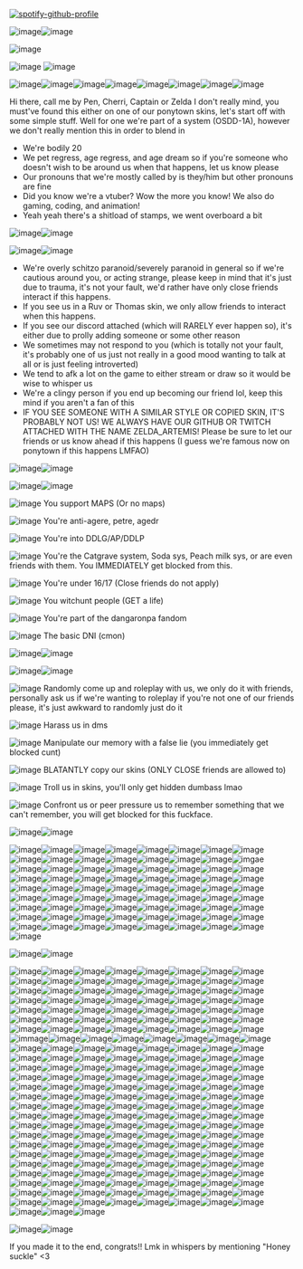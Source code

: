 [![spotify-github-profile](https://spotify-github-profile.kittinanx.com/api/view?uid=22fi2ddkxx4ksq54pirlce6pi&cover_image=true&theme=novatorem&show_offline=false&background_color=ff1259&interchange=true&bar_color_cover=true&bar_color=ff0059)](https://github.com/kittinan/spotify-github-profile)

![image](https://i.imgur.com/Ap5lN47.gif)![image](https://i.imgur.com/Ap5lN47.gif)

![image](https://i.ibb.co/By3d1Nc/ezgif-4-2a25dd9688.gif)

![image](https://i.ibb.co/FnCj2sh/68747470733a2f2f63646e2e646973636f72646170702e636f6d2f6174746163686d656e74732f3833303531333233363431.gif) ![image](https://i.ibb.co/jf89TxG/68747470733a2f2f63646e2e646973636f72646170702e636f6d2f6174746163686d656e74732f3833303531333233363431.gif)

![image](https://i.ibb.co/QNcwNfW/deku-kinnie.png)![image](https://i.ibb.co/PCWGf2P/uzi-kinnie.png)![image](https://i.ibb.co/P6GGXWD/rsz-65eaac2e58f60.png)![image](https://i.ibb.co/sHZHXRx/goofy-sweetheart.png)![image](https://i.ibb.co/0hNMvf0/sick-blinky.png)![image](https://i.ibb.co/yk2C1d0/BATSHIT-unhinged.png)![image](https://i.ibb.co/tMChMdn/mistakes.png)![image](https://i.ibb.co/b6DgnMf/change.png)

Hi there, call me by Pen, Cherri, Captain or Zelda I don't really mind, you must've found this either on one of our ponytown skins, let's start off with some simple stuff. Well for one we're part of a system (OSDD-1A), however we don't really mention this in order to blend in

- We're bodily 20
- We pet regress, age regress, and age dream so if you're someone who doesn't wish to be around us when that happens, let us know please
- Our pronouns that we're mostly called by is they/him but other pronouns are fine
- Did you know we're a vtuber? Wow the more you know! We also do gaming, coding, and animation!
- Yeah yeah there's a shitload of stamps, we went overboard a bit


![image](https://i.imgur.com/Ap5lN47.gif)![image](https://i.imgur.com/Ap5lN47.gif)

![image](https://i.ibb.co/QkVDsbF/ezgif-3-62fc57b87a.gif)![image](https://i.ibb.co/ZK2kG7M/68747470733a2f2f63646e2e646973636f72646170702e636f6d2f6174746163686d656e74732f3833303531333233363431.gif)

- We're overly schitzo paranoid/severely paranoid in general so if we're cautious around you, or acting strange, please keep in mind that it's just due to trauma, it's not your fault, we'd rather have only close friends interact if this happens.
- If you see us in a Ruv or Thomas skin, we only allow friends to interact when this happens.
- If you see our discord attached (which will RARELY ever happen so), it's either due to prolly adding someone or some other reason
- We sometimes may not respond to you (which is totally not your fault, it's probably one of us just not really in a good mood wanting to talk at all or is just feeling introverted)
- We tend to afk a lot on the game to either stream or draw so it would be wise to whisper us
- We're a clingy person if you end up becoming our friend lol, keep this mind if you aren't a fan of this
- IF YOU SEE SOMEONE WITH A SIMILAR STYLE OR COPIED SKIN, IT'S PROBABLY NOT US! WE ALWAYS HAVE OUR GITHUB OR TWITCH ATTACHED WITH THE NAME ZELDA_ARTEMIS! Please be sure to let our friends or us know ahead if this happens (I guess we're famous now on ponytown if this happens LMFAO)

![image](https://i.imgur.com/Ap5lN47.gif)![image](https://i.imgur.com/Ap5lN47.gif)

![image](https://i.ibb.co/FqLNkTP/ezgif-4-dc22d175d5.gif)![image](https://i.ibb.co/QC6Xxy3/blinkies-Cafe-v-X.gif)

![image](https://images-wixmp-ed30a86b8c4ca887773594c2.wixmp.com/f/5552cb82-6fb8-4c7f-9d29-a10b2e5daf6c/datavue-400e6aa7-3ed5-4ad5-a02d-33b4351dccf3.gif?token=eyJ0eXAiOiJKV1QiLCJhbGciOiJIUzI1NiJ9.eyJzdWIiOiJ1cm46YXBwOjdlMGQxODg5ODIyNjQzNzNhNWYwZDQxNWVhMGQyNmUwIiwiaXNzIjoidXJuOmFwcDo3ZTBkMTg4OTgyMjY0MzczYTVmMGQ0MTVlYTBkMjZlMCIsIm9iaiI6W1t7InBhdGgiOiJcL2ZcLzU1NTJjYjgyLTZmYjgtNGM3Zi05ZDI5LWExMGIyZTVkYWY2Y1wvZGF0YXZ1ZS00MDBlNmFhNy0zZWQ1LTRhZDUtYTAyZC0zM2I0MzUxZGNjZjMuZ2lmIn1dXSwiYXVkIjpbInVybjpzZXJ2aWNlOmZpbGUuZG93bmxvYWQiXX0.Vc-c9LY8dhKBbkIj--GLf-hF5KSTGEaaMywoq9R5bvw) You support MAPS (Or no maps) 

![image](https://images-wixmp-ed30a86b8c4ca887773594c2.wixmp.com/f/5552cb82-6fb8-4c7f-9d29-a10b2e5daf6c/datavue-400e6aa7-3ed5-4ad5-a02d-33b4351dccf3.gif?token=eyJ0eXAiOiJKV1QiLCJhbGciOiJIUzI1NiJ9.eyJzdWIiOiJ1cm46YXBwOjdlMGQxODg5ODIyNjQzNzNhNWYwZDQxNWVhMGQyNmUwIiwiaXNzIjoidXJuOmFwcDo3ZTBkMTg4OTgyMjY0MzczYTVmMGQ0MTVlYTBkMjZlMCIsIm9iaiI6W1t7InBhdGgiOiJcL2ZcLzU1NTJjYjgyLTZmYjgtNGM3Zi05ZDI5LWExMGIyZTVkYWY2Y1wvZGF0YXZ1ZS00MDBlNmFhNy0zZWQ1LTRhZDUtYTAyZC0zM2I0MzUxZGNjZjMuZ2lmIn1dXSwiYXVkIjpbInVybjpzZXJ2aWNlOmZpbGUuZG93bmxvYWQiXX0.Vc-c9LY8dhKBbkIj--GLf-hF5KSTGEaaMywoq9R5bvw) You're anti-agere, petre, agedr

![image](https://images-wixmp-ed30a86b8c4ca887773594c2.wixmp.com/f/5552cb82-6fb8-4c7f-9d29-a10b2e5daf6c/datavue-400e6aa7-3ed5-4ad5-a02d-33b4351dccf3.gif?token=eyJ0eXAiOiJKV1QiLCJhbGciOiJIUzI1NiJ9.eyJzdWIiOiJ1cm46YXBwOjdlMGQxODg5ODIyNjQzNzNhNWYwZDQxNWVhMGQyNmUwIiwiaXNzIjoidXJuOmFwcDo3ZTBkMTg4OTgyMjY0MzczYTVmMGQ0MTVlYTBkMjZlMCIsIm9iaiI6W1t7InBhdGgiOiJcL2ZcLzU1NTJjYjgyLTZmYjgtNGM3Zi05ZDI5LWExMGIyZTVkYWY2Y1wvZGF0YXZ1ZS00MDBlNmFhNy0zZWQ1LTRhZDUtYTAyZC0zM2I0MzUxZGNjZjMuZ2lmIn1dXSwiYXVkIjpbInVybjpzZXJ2aWNlOmZpbGUuZG93bmxvYWQiXX0.Vc-c9LY8dhKBbkIj--GLf-hF5KSTGEaaMywoq9R5bvw) You're into DDLG/AP/DDLP

![image](https://images-wixmp-ed30a86b8c4ca887773594c2.wixmp.com/f/5552cb82-6fb8-4c7f-9d29-a10b2e5daf6c/datavue-400e6aa7-3ed5-4ad5-a02d-33b4351dccf3.gif?token=eyJ0eXAiOiJKV1QiLCJhbGciOiJIUzI1NiJ9.eyJzdWIiOiJ1cm46YXBwOjdlMGQxODg5ODIyNjQzNzNhNWYwZDQxNWVhMGQyNmUwIiwiaXNzIjoidXJuOmFwcDo3ZTBkMTg4OTgyMjY0MzczYTVmMGQ0MTVlYTBkMjZlMCIsIm9iaiI6W1t7InBhdGgiOiJcL2ZcLzU1NTJjYjgyLTZmYjgtNGM3Zi05ZDI5LWExMGIyZTVkYWY2Y1wvZGF0YXZ1ZS00MDBlNmFhNy0zZWQ1LTRhZDUtYTAyZC0zM2I0MzUxZGNjZjMuZ2lmIn1dXSwiYXVkIjpbInVybjpzZXJ2aWNlOmZpbGUuZG93bmxvYWQiXX0.Vc-c9LY8dhKBbkIj--GLf-hF5KSTGEaaMywoq9R5bvw) You're the Catgrave system, Soda sys, Peach milk sys, or are even friends with them. You IMMEDIATELY get blocked from this.

![image](https://images-wixmp-ed30a86b8c4ca887773594c2.wixmp.com/f/5552cb82-6fb8-4c7f-9d29-a10b2e5daf6c/datavue-400e6aa7-3ed5-4ad5-a02d-33b4351dccf3.gif?token=eyJ0eXAiOiJKV1QiLCJhbGciOiJIUzI1NiJ9.eyJzdWIiOiJ1cm46YXBwOjdlMGQxODg5ODIyNjQzNzNhNWYwZDQxNWVhMGQyNmUwIiwiaXNzIjoidXJuOmFwcDo3ZTBkMTg4OTgyMjY0MzczYTVmMGQ0MTVlYTBkMjZlMCIsIm9iaiI6W1t7InBhdGgiOiJcL2ZcLzU1NTJjYjgyLTZmYjgtNGM3Zi05ZDI5LWExMGIyZTVkYWY2Y1wvZGF0YXZ1ZS00MDBlNmFhNy0zZWQ1LTRhZDUtYTAyZC0zM2I0MzUxZGNjZjMuZ2lmIn1dXSwiYXVkIjpbInVybjpzZXJ2aWNlOmZpbGUuZG93bmxvYWQiXX0.Vc-c9LY8dhKBbkIj--GLf-hF5KSTGEaaMywoq9R5bvw) You're under 16/17 (Close friends do not apply)

![image](https://images-wixmp-ed30a86b8c4ca887773594c2.wixmp.com/f/5552cb82-6fb8-4c7f-9d29-a10b2e5daf6c/datavue-400e6aa7-3ed5-4ad5-a02d-33b4351dccf3.gif?token=eyJ0eXAiOiJKV1QiLCJhbGciOiJIUzI1NiJ9.eyJzdWIiOiJ1cm46YXBwOjdlMGQxODg5ODIyNjQzNzNhNWYwZDQxNWVhMGQyNmUwIiwiaXNzIjoidXJuOmFwcDo3ZTBkMTg4OTgyMjY0MzczYTVmMGQ0MTVlYTBkMjZlMCIsIm9iaiI6W1t7InBhdGgiOiJcL2ZcLzU1NTJjYjgyLTZmYjgtNGM3Zi05ZDI5LWExMGIyZTVkYWY2Y1wvZGF0YXZ1ZS00MDBlNmFhNy0zZWQ1LTRhZDUtYTAyZC0zM2I0MzUxZGNjZjMuZ2lmIn1dXSwiYXVkIjpbInVybjpzZXJ2aWNlOmZpbGUuZG93bmxvYWQiXX0.Vc-c9LY8dhKBbkIj--GLf-hF5KSTGEaaMywoq9R5bvw) You witchunt people (GET a life)

![image](https://images-wixmp-ed30a86b8c4ca887773594c2.wixmp.com/f/5552cb82-6fb8-4c7f-9d29-a10b2e5daf6c/datavue-400e6aa7-3ed5-4ad5-a02d-33b4351dccf3.gif?token=eyJ0eXAiOiJKV1QiLCJhbGciOiJIUzI1NiJ9.eyJzdWIiOiJ1cm46YXBwOjdlMGQxODg5ODIyNjQzNzNhNWYwZDQxNWVhMGQyNmUwIiwiaXNzIjoidXJuOmFwcDo3ZTBkMTg4OTgyMjY0MzczYTVmMGQ0MTVlYTBkMjZlMCIsIm9iaiI6W1t7InBhdGgiOiJcL2ZcLzU1NTJjYjgyLTZmYjgtNGM3Zi05ZDI5LWExMGIyZTVkYWY2Y1wvZGF0YXZ1ZS00MDBlNmFhNy0zZWQ1LTRhZDUtYTAyZC0zM2I0MzUxZGNjZjMuZ2lmIn1dXSwiYXVkIjpbInVybjpzZXJ2aWNlOmZpbGUuZG93bmxvYWQiXX0.Vc-c9LY8dhKBbkIj--GLf-hF5KSTGEaaMywoq9R5bvw) You're part of the dangaronpa fandom

![image](https://images-wixmp-ed30a86b8c4ca887773594c2.wixmp.com/f/5552cb82-6fb8-4c7f-9d29-a10b2e5daf6c/datavue-400e6aa7-3ed5-4ad5-a02d-33b4351dccf3.gif?token=eyJ0eXAiOiJKV1QiLCJhbGciOiJIUzI1NiJ9.eyJzdWIiOiJ1cm46YXBwOjdlMGQxODg5ODIyNjQzNzNhNWYwZDQxNWVhMGQyNmUwIiwiaXNzIjoidXJuOmFwcDo3ZTBkMTg4OTgyMjY0MzczYTVmMGQ0MTVlYTBkMjZlMCIsIm9iaiI6W1t7InBhdGgiOiJcL2ZcLzU1NTJjYjgyLTZmYjgtNGM3Zi05ZDI5LWExMGIyZTVkYWY2Y1wvZGF0YXZ1ZS00MDBlNmFhNy0zZWQ1LTRhZDUtYTAyZC0zM2I0MzUxZGNjZjMuZ2lmIn1dXSwiYXVkIjpbInVybjpzZXJ2aWNlOmZpbGUuZG93bmxvYWQiXX0.Vc-c9LY8dhKBbkIj--GLf-hF5KSTGEaaMywoq9R5bvw) The basic DNI (cmon)

![image](https://64.media.tumblr.com/9a1c43e09c42561dabd364864940d62d/43f907734bad1397-73/s500x750/26c464fc6c5bf32b672738251993555978159a1b.gifv)![image](https://64.media.tumblr.com/9a1c43e09c42561dabd364864940d62d/43f907734bad1397-73/s500x750/26c464fc6c5bf32b672738251993555978159a1b.gifv)

![image](https://i.ibb.co/dkdRc9G/ezgif-5-0dfa532cc7.gif)![image](https://i.ibb.co/nsx7NPP/blinkies-Cafe-KI.gif)

![image](https://images-wixmp-ed30a86b8c4ca887773594c2.wixmp.com/f/5552cb82-6fb8-4c7f-9d29-a10b2e5daf6c/datavue-400e6aa7-3ed5-4ad5-a02d-33b4351dccf3.gif?token=eyJ0eXAiOiJKV1QiLCJhbGciOiJIUzI1NiJ9.eyJzdWIiOiJ1cm46YXBwOjdlMGQxODg5ODIyNjQzNzNhNWYwZDQxNWVhMGQyNmUwIiwiaXNzIjoidXJuOmFwcDo3ZTBkMTg4OTgyMjY0MzczYTVmMGQ0MTVlYTBkMjZlMCIsIm9iaiI6W1t7InBhdGgiOiJcL2ZcLzU1NTJjYjgyLTZmYjgtNGM3Zi05ZDI5LWExMGIyZTVkYWY2Y1wvZGF0YXZ1ZS00MDBlNmFhNy0zZWQ1LTRhZDUtYTAyZC0zM2I0MzUxZGNjZjMuZ2lmIn1dXSwiYXVkIjpbInVybjpzZXJ2aWNlOmZpbGUuZG93bmxvYWQiXX0.Vc-c9LY8dhKBbkIj--GLf-hF5KSTGEaaMywoq9R5bvw) Randomly come up and roleplay with us, we only do it with friends, personally ask us if we're wanting to roleplay if you're not one of our friends please, it's just awkward to randomly just do it 

![image](https://images-wixmp-ed30a86b8c4ca887773594c2.wixmp.com/f/5552cb82-6fb8-4c7f-9d29-a10b2e5daf6c/datavue-400e6aa7-3ed5-4ad5-a02d-33b4351dccf3.gif?token=eyJ0eXAiOiJKV1QiLCJhbGciOiJIUzI1NiJ9.eyJzdWIiOiJ1cm46YXBwOjdlMGQxODg5ODIyNjQzNzNhNWYwZDQxNWVhMGQyNmUwIiwiaXNzIjoidXJuOmFwcDo3ZTBkMTg4OTgyMjY0MzczYTVmMGQ0MTVlYTBkMjZlMCIsIm9iaiI6W1t7InBhdGgiOiJcL2ZcLzU1NTJjYjgyLTZmYjgtNGM3Zi05ZDI5LWExMGIyZTVkYWY2Y1wvZGF0YXZ1ZS00MDBlNmFhNy0zZWQ1LTRhZDUtYTAyZC0zM2I0MzUxZGNjZjMuZ2lmIn1dXSwiYXVkIjpbInVybjpzZXJ2aWNlOmZpbGUuZG93bmxvYWQiXX0.Vc-c9LY8dhKBbkIj--GLf-hF5KSTGEaaMywoq9R5bvw) Harass us in dms

![image](https://images-wixmp-ed30a86b8c4ca887773594c2.wixmp.com/f/5552cb82-6fb8-4c7f-9d29-a10b2e5daf6c/datavue-400e6aa7-3ed5-4ad5-a02d-33b4351dccf3.gif?token=eyJ0eXAiOiJKV1QiLCJhbGciOiJIUzI1NiJ9.eyJzdWIiOiJ1cm46YXBwOjdlMGQxODg5ODIyNjQzNzNhNWYwZDQxNWVhMGQyNmUwIiwiaXNzIjoidXJuOmFwcDo3ZTBkMTg4OTgyMjY0MzczYTVmMGQ0MTVlYTBkMjZlMCIsIm9iaiI6W1t7InBhdGgiOiJcL2ZcLzU1NTJjYjgyLTZmYjgtNGM3Zi05ZDI5LWExMGIyZTVkYWY2Y1wvZGF0YXZ1ZS00MDBlNmFhNy0zZWQ1LTRhZDUtYTAyZC0zM2I0MzUxZGNjZjMuZ2lmIn1dXSwiYXVkIjpbInVybjpzZXJ2aWNlOmZpbGUuZG93bmxvYWQiXX0.Vc-c9LY8dhKBbkIj--GLf-hF5KSTGEaaMywoq9R5bvw) Manipulate our memory with a false lie (you immediately get blocked cunt)

![image](https://images-wixmp-ed30a86b8c4ca887773594c2.wixmp.com/f/5552cb82-6fb8-4c7f-9d29-a10b2e5daf6c/datavue-400e6aa7-3ed5-4ad5-a02d-33b4351dccf3.gif?token=eyJ0eXAiOiJKV1QiLCJhbGciOiJIUzI1NiJ9.eyJzdWIiOiJ1cm46YXBwOjdlMGQxODg5ODIyNjQzNzNhNWYwZDQxNWVhMGQyNmUwIiwiaXNzIjoidXJuOmFwcDo3ZTBkMTg4OTgyMjY0MzczYTVmMGQ0MTVlYTBkMjZlMCIsIm9iaiI6W1t7InBhdGgiOiJcL2ZcLzU1NTJjYjgyLTZmYjgtNGM3Zi05ZDI5LWExMGIyZTVkYWY2Y1wvZGF0YXZ1ZS00MDBlNmFhNy0zZWQ1LTRhZDUtYTAyZC0zM2I0MzUxZGNjZjMuZ2lmIn1dXSwiYXVkIjpbInVybjpzZXJ2aWNlOmZpbGUuZG93bmxvYWQiXX0.Vc-c9LY8dhKBbkIj--GLf-hF5KSTGEaaMywoq9R5bvw) BLATANTLY copy our skins (ONLY CLOSE friends are allowed to)

![image](https://images-wixmp-ed30a86b8c4ca887773594c2.wixmp.com/f/5552cb82-6fb8-4c7f-9d29-a10b2e5daf6c/datavue-400e6aa7-3ed5-4ad5-a02d-33b4351dccf3.gif?token=eyJ0eXAiOiJKV1QiLCJhbGciOiJIUzI1NiJ9.eyJzdWIiOiJ1cm46YXBwOjdlMGQxODg5ODIyNjQzNzNhNWYwZDQxNWVhMGQyNmUwIiwiaXNzIjoidXJuOmFwcDo3ZTBkMTg4OTgyMjY0MzczYTVmMGQ0MTVlYTBkMjZlMCIsIm9iaiI6W1t7InBhdGgiOiJcL2ZcLzU1NTJjYjgyLTZmYjgtNGM3Zi05ZDI5LWExMGIyZTVkYWY2Y1wvZGF0YXZ1ZS00MDBlNmFhNy0zZWQ1LTRhZDUtYTAyZC0zM2I0MzUxZGNjZjMuZ2lmIn1dXSwiYXVkIjpbInVybjpzZXJ2aWNlOmZpbGUuZG93bmxvYWQiXX0.Vc-c9LY8dhKBbkIj--GLf-hF5KSTGEaaMywoq9R5bvw) Troll us in skins, you'll only get hidden dumbass lmao

![image](https://images-wixmp-ed30a86b8c4ca887773594c2.wixmp.com/f/5552cb82-6fb8-4c7f-9d29-a10b2e5daf6c/datavue-400e6aa7-3ed5-4ad5-a02d-33b4351dccf3.gif?token=eyJ0eXAiOiJKV1QiLCJhbGciOiJIUzI1NiJ9.eyJzdWIiOiJ1cm46YXBwOjdlMGQxODg5ODIyNjQzNzNhNWYwZDQxNWVhMGQyNmUwIiwiaXNzIjoidXJuOmFwcDo3ZTBkMTg4OTgyMjY0MzczYTVmMGQ0MTVlYTBkMjZlMCIsIm9iaiI6W1t7InBhdGgiOiJcL2ZcLzU1NTJjYjgyLTZmYjgtNGM3Zi05ZDI5LWExMGIyZTVkYWY2Y1wvZGF0YXZ1ZS00MDBlNmFhNy0zZWQ1LTRhZDUtYTAyZC0zM2I0MzUxZGNjZjMuZ2lmIn1dXSwiYXVkIjpbInVybjpzZXJ2aWNlOmZpbGUuZG93bmxvYWQiXX0.Vc-c9LY8dhKBbkIj--GLf-hF5KSTGEaaMywoq9R5bvw) Confront us or peer pressure us to remember something that we can't remember, you will get blocked for this fuckface.

![image](https://i.imgur.com/Ap5lN47.gif)![image](https://i.imgur.com/Ap5lN47.gif)

![image](https://i.ibb.co/3RQ3zZS/dcviopw-e3075ed8-f2eb-4134-bed9-8b69444046d2.gif)![image](https://i.ibb.co/q73TgNZ/68747470733a2f2f696d616765732d7769786d702d6564333061383662386334636138383737373335393463322e7769786d.gif)![image](https://i.ibb.co/dpXD4W8/68747470733a2f2f696d616765732d7769786d702d6564333061383662386334636138383737373335393463322e7769786d.gif)![image](https://i.ibb.co/hXbwjT8/68747470733a2f2f696d616765732d7769786d702d6564333061383662386334636138383737373335393463322e7769786d.gif)![image](https://i.ibb.co/xG49854/68747470733a2f2f696d616765732d7769786d702d6564333061383662386334636138383737373335393463322e7769786d.gif)![image](https://i.ibb.co/mh77FVX/68747470733a2f2f696d616765732d7769786d702d6564333061383662386334636138383737373335393463322e7769786d.gif)![image](https://i.ibb.co/8Ms3cBg/68747470733a2f2f696d616765732d7769786d702d6564333061383662386334636138383737373335393463322e7769786d.gif)![image](https://i.ibb.co/yySXMSW/68747470733a2f2f696d616765732d7769786d702d6564333061383662386334636138383737373335393463322e7769786d.gif)![image](https://i.ibb.co/GsY3Cm3/68747470733a2f2f696d616765732d7769786d702d6564333061383662386334636138383737373335393463322e7769786d.gif)![image](https://i.ibb.co/G9smFBd/68747470733a2f2f696d616765732d7769786d702d6564333061383662386334636138383737373335393463322e7769786d.gif)![image](https://i.ibb.co/LRRysNL/68747470733a2f2f696d616765732d7769786d702d6564333061383662386334636138383737373335393463322e7769786d.gif)![image](https://i.ibb.co/wsMVL7x/68747470733a2f2f696d616765732d7769786d702d6564333061383662386334636138383737373335393463322e7769786d.gif)![image](https://i.ibb.co/mqgG0MN/68747470733a2f2f696d616765732d7769786d702d6564333061383662386334636138383737373335393463322e7769786d.gif)![image](https://i.ibb.co/Bzg7zjr/68747470733a2f2f696d616765732d7769786d702d6564333061383662386334636138383737373335393463322e7769786d.gif)![image](https://i.ibb.co/xM1BstM/68747470733a2f2f696d616765732d7769786d702d6564333061383662386334636138383737373335393463322e7769786d.gif)![imgae](https://i.ibb.co/MgWBKX4/68747470733a2f2f696d616765732d7769786d702d6564333061383662386334636138383737373335393463322e7769786d.gif)![image](https://i.ibb.co/Xjbx2wd/68747470733a2f2f696d616765732d7769786d702d6564333061383662386334636138383737373335393463322e7769786d.gif)![image](https://i.ibb.co/qFdbXjQ/68747470733a2f2f696d616765732d7769786d702d6564333061383662386334636138383737373335393463322e7769786d.gif)![image](https://i.ibb.co/6cM4ptY/68747470733a2f2f696d616765732d7769786d702d6564333061383662386334636138383737373335393463322e7769786d.gif)![image](https://i.ibb.co/qN8qJ2b/68747470733a2f2f696d616765732d7769786d702d6564333061383662386334636138383737373335393463322e7769786d.gif)![image](https://i.ibb.co/7JCd17F/68747470733a2f2f696d616765732d7769786d702d6564333061383662386334636138383737373335393463322e7769786d.gif)![image](https://i.ibb.co/zfcPggC/68747470733a2f2f696d616765732d7769786d702d6564333061383662386334636138383737373335393463322e7769786d.gif)![image](https://images-wixmp-ed30a86b8c4ca887773594c2.wixmp.com/f/c3ef2508-134f-4f8a-ad4d-5d53cf1cabba/dh1a90j-1806c816-e48c-4d20-8807-04b589064ae5.gif?token=eyJ0eXAiOiJKV1QiLCJhbGciOiJIUzI1NiJ9.eyJzdWIiOiJ1cm46YXBwOjdlMGQxODg5ODIyNjQzNzNhNWYwZDQxNWVhMGQyNmUwIiwiaXNzIjoidXJuOmFwcDo3ZTBkMTg4OTgyMjY0MzczYTVmMGQ0MTVlYTBkMjZlMCIsIm9iaiI6W1t7InBhdGgiOiJcL2ZcL2MzZWYyNTA4LTEzNGYtNGY4YS1hZDRkLTVkNTNjZjFjYWJiYVwvZGgxYTkwai0xODA2YzgxNi1lNDhjLTRkMjAtODgwNy0wNGI1ODkwNjRhZTUuZ2lmIn1dXSwiYXVkIjpbInVybjpzZXJ2aWNlOmZpbGUuZG93bmxvYWQiXX0.smb5-cxHp_QWzBgvExRcza7WEaS_cZOAcBl_0rMVIBg)![image](https://i.ibb.co/fCgfDXW/68747470733a2f2f696d616765732d7769786d702d6564333061383662386334636138383737373335393463322e7769786d.gif)![image](https://i.ibb.co/nR6bvHp/68747470733a2f2f696d616765732d7769786d702d6564333061383662386334636138383737373335393463322e7769786d.gif)![image](https://i.ibb.co/GHdmS8F/68747470733a2f2f696d616765732d7769786d702d6564333061383662386334636138383737373335393463322e7769786d.gif)![image](https://i.ibb.co/BLG5xTm/68747470733a2f2f696d616765732d7769786d702d6564333061383662386334636138383737373335393463322e7769786d.gif)![image](https://i.ibb.co/L8dVsZv/68747470733a2f2f696d616765732d7769786d702d6564333061383662386334636138383737373335393463322e7769786d.gif)![image](https://i.ibb.co/fv6WcF4/68747470733a2f2f696d616765732d7769786d702d6564333061383662386334636138383737373335393463322e7769786d.gif)![image](https://i.ibb.co/dWzs7Yz/68747470733a2f2f696d616765732d7769786d702d6564333061383662386334636138383737373335393463322e7769786d.gif)![image](https://i.ibb.co/Drqyjhz/68747470733a2f2f696d616765732d7769786d702d6564333061383662386334636138383737373335393463322e7769786d.gif)![image](https://i.ibb.co/S7jXr1x/68747470733a2f2f696d616765732d7769786d702d6564333061383662386334636138383737373335393463322e7769786d.gif)![image](https://i.ibb.co/VWPK5PZ/68747470733a2f2f696d616765732d7769786d702d6564333061383662386334636138383737373335393463322e7769786d.gif)![image](https://i.ibb.co/M6TwKfR/68747470733a2f2f696d616765732d7769786d702d6564333061383662386334636138383737373335393463322e7769786d.gif)![image](https://i.ibb.co/d2SDDB6/68747470733a2f2f696d616765732d7769786d702d6564333061383662386334636138383737373335393463322e7769786d.gif)![image](https://i.ibb.co/tXqmNrB/68747470733a2f2f696d616765732d7769786d702d6564333061383662386334636138383737373335393463322e7769786d.gif)![image](https://i.ibb.co/QcqDV9J/68747470733a2f2f696d616765732d7769786d702d6564333061383662386334636138383737373335393463322e7769786d.gif)![image](https://i.ibb.co/V9X8TG2/68747470733a2f2f696d616765732d7769786d702d6564333061383662386334636138383737373335393463322e7769786d.gif)![image](https://i.ibb.co/Bc6vVpy/68747470733a2f2f696d616765732d7769786d702d6564333061383662386334636138383737373335393463322e7769786d.gif)![image](https://i.ibb.co/pfSrtYY/68747470733a2f2f696d616765732d7769786d702d6564333061383662386334636138383737373335393463322e7769786d.gif)![image](https://i.ibb.co/nn6pNH8/68747470733a2f2f696d616765732d7769786d702d6564333061383662386334636138383737373335393463322e7769786d.gif)![image](https://i.ibb.co/NZvY1sV/68747470733a2f2f696d616765732d7769786d702d6564333061383662386334636138383737373335393463322e7769786d.gif)![image](https://i.ibb.co/Syy4Vsp/68747470733a2f2f696d616765732d7769786d702d6564333061383662386334636138383737373335393463322e7769786d.gif)![image](https://i.ibb.co/1GbntDb/68747470733a2f2f696d616765732d7769786d702d6564333061383662386334636138383737373335393463322e7769786d.gif)![image](https://i.ibb.co/pnYKJRs/68747470733a2f2f696d616765732d7769786d702d6564333061383662386334636138383737373335393463322e7769786d.gif)![image](https://i.ibb.co/1djDWRd/68747470733a2f2f696d616765732d7769786d702d6564333061383662386334636138383737373335393463322e7769786d.gif)![image](https://i.ibb.co/wRjmwCj/68747470733a2f2f696d616765732d7769786d702d6564333061383662386334636138383737373335393463322e7769786d.gif)![image](https://i.ibb.co/4s0LmmV/68747470733a2f2f696d616765732d7769786d702d6564333061383662386334636138383737373335393463322e7769786d.gif)![image](https://i.ibb.co/X3whDqb/68747470733a2f2f696d616765732d7769786d702d6564333061383662386334636138383737373335393463322e7769786d.gif)![image](https://i.ibb.co/QnZYsy3/68747470733a2f2f696d616765732d7769786d702d6564333061383662386334636138383737373335393463322e7769786d.gif)![image](https://i.ibb.co/WKXgGjv/68747470733a2f2f696d616765732d7769786d702d6564333061383662386334636138383737373335393463322e7769786d.gif)![image](https://i.ibb.co/FxRKcK9/68747470733a2f2f696d616765732d7769786d702d6564333061383662386334636138383737373335393463322e7769786d.gif)![image](https://i.ibb.co/B35KsxT/68747470733a2f2f6d656469612e646973636f72646170702e6e65742f6174746163686d656e74732f383330353133323336.gif)![image](https://i.ibb.co/4dhtgDn/68747470733a2f2f6d656469612e646973636f72646170702e6e65742f6174746163686d656e74732f383330353133323336.gif)![image](https://i.ibb.co/pR21dg5/68747470733a2f2f63646e2e646973636f72646170702e636f6d2f6174746163686d656e74732f3833303531333233363431.gif)![image](https://i.ibb.co/6b3X01s/dfegm1z-b6239e37-5299-4ba4-9a3a-ad4fcc0b818f.gif)![image](https://i.ibb.co/WWtRMrt/68747470733a2f2f696d616765732d7769786d702d6564333061383662386334636138383737373335393463322e7769786d.gif)![image](https://i.ibb.co/cQsBKdm/68747470733a2f2f696d616765732d7769786d702d6564333061383662386334636138383737373335393463322e7769786d.gif)![image](https://i.ibb.co/yBW25rz/blinkies-Cafe-8-U.gif)![image](https://i.ibb.co/PrFjxjd/68747470733a2f2f63646e2e646973636f72646170702e636f6d2f6174746163686d656e74732f3130353139383333313534.gif)![image](https://i.ibb.co/DYq47fZ/68747470733a2f2f696d616765732d7769786d702d6564333061383662386334636138383737373335393463322e7769786d.gif)![image](https://i.ibb.co/tcFfLs9/68747470733a2f2f696d616765732d7769786d702d6564333061383662386334636138383737373335393463322e7769786d.gif)![image](https://i.ibb.co/S5Thc2V/68747470733a2f2f63646e2e646973636f72646170702e636f6d2f6174746163686d656e74732f3737333536313937363638.gif)![image](https://i.ibb.co/BKdv3Wx/blinkies-Cafe-zd.gif)![image](https://i.ibb.co/qDjyqy1/blinkies-Cafe-IF.gif)![image](https://i.ibb.co/XL2V8fS/starlight-glimmer-blinkie.gif)![image](https://i.ibb.co/Pjj2Fd5/sunset-shimmer-blinkie-lol.gif)![image](https://i.ibb.co/2KJXHP1/blinkies-Cafe-HB.gif)![image](https://i.ibb.co/h1dzhGH/blinkies-Cafe-1q.gif)![image](https://i.ibb.co/KFqsBKH/blinkies-Cafe-6-Y.gif)![image](https://i.ibb.co/BTqJ549/blinkies-Cafe-e-W.gif)![image](https://i.ibb.co/DWYjqhT/dc3h3r8-0c919f4a-6ece-4211-be12-972a5067338d.gif)![image](https://i.ibb.co/5MRtMDh/blinkies-Cafe-3-M.gif)

![image](https://i.imgur.com/Ap5lN47.gif)![image](https://i.imgur.com/Ap5lN47.gif)



![image](https://i.ibb.co/g3W3y1D/221764978-21758eb2-0a51-4e73-99ec-de25c3bffd82.png)![image](https://i.ibb.co/wM8vvYz/221765019-2f40b2f6-331b-4b02-b658-e2f04bb282c9.png)![image](https://i.ibb.co/y6S2z9y/221765054-a59c766d-6a95-467e-9063-1743dc170799.png)![image](https://i.ibb.co/K23Rn00/68747470733a2f2f63646e2e646973636f72646170702e636f6d2f6174746163686d656e74732f3130353139383333313534.gif)![image](https://i.ibb.co/4RjrtvK/68747470733a2f2f696d616765732d7769786d702d6564333061383662386334636138383737373335393463322e7769786d.gif)![image](https://i.ibb.co/c8YTvfd/68747470733a2f2f696d616765732d7769786d702d6564333061383662386334636138383737373335393463322e7769786d.gif)![image](https://i.ibb.co/MRrhKdr/68747470733a2f2f696d616765732d7769786d702d6564333061383662386334636138383737373335393463322e7769786d.gif)![image](https://i.ibb.co/QnSZtnG/68747470733a2f2f63646e2e646973636f72646170702e636f6d2f6174746163686d656e74732f3131303432333632383332.png)![image](https://i.ibb.co/2NkHx1X/68747470733a2f2f63646e2e646973636f72646170702e636f6d2f6174746163686d656e74732f3131303432333632383332.png)![image](https://i.ibb.co/Xs5ZFXL/68747470733a2f2f63646e2e646973636f72646170702e636f6d2f6174746163686d656e74732f3131313232323632393037.png)![image](https://images-wixmp-ed30a86b8c4ca887773594c2.wixmp.com/f/9d66fccc-38df-4d62-852f-260db93e755c/db23gec-9bf1ae6c-ca07-4df0-8086-2fe6367c3ae6.png/v1/fill/w_99,h_54,q_80,strp/twijack_stamp_by_themoonraven_db23gec-fullview.jpg?token=eyJ0eXAiOiJKV1QiLCJhbGciOiJIUzI1NiJ9.eyJzdWIiOiJ1cm46YXBwOjdlMGQxODg5ODIyNjQzNzNhNWYwZDQxNWVhMGQyNmUwIiwiaXNzIjoidXJuOmFwcDo3ZTBkMTg4OTgyMjY0MzczYTVmMGQ0MTVlYTBkMjZlMCIsIm9iaiI6W1t7ImhlaWdodCI6Ijw9NTQiLCJwYXRoIjoiXC9mXC85ZDY2ZmNjYy0zOGRmLTRkNjItODUyZi0yNjBkYjkzZTc1NWNcL2RiMjNnZWMtOWJmMWFlNmMtY2EwNy00ZGYwLTgwODYtMmZlNjM2N2MzYWU2LnBuZyIsIndpZHRoIjoiPD05OSJ9XV0sImF1ZCI6WyJ1cm46c2VydmljZTppbWFnZS5vcGVyYXRpb25zIl19.n4veTtTdiA85pea8cxM8P1ZtzMxBL04EkdxY29iWIXo)![image](https://i.ibb.co/WFtBpBw/68747470733a2f2f63646e2e646973636f72646170702e636f6d2f6174746163686d656e74732f3131303432333632383332.png)![image](https://i.ibb.co/R9RySxG/68747470733a2f2f63646e2e646973636f72646170702e636f6d2f6174746163686d656e74732f3131303432333632383332.png)![image](https://i.ibb.co/SKzSxKq/68747470733a2f2f63646e2e646973636f72646170702e636f6d2f6174746163686d656e74732f3131303432333632383332.png)![image](https://i.ibb.co/QJSvHdF/68747470733a2f2f63646e2e646973636f72646170702e636f6d2f6174746163686d656e74732f3131303432333632383332.png)![image](https://i.ibb.co/w4VCQG7/68747470733a2f2f63646e2e646973636f72646170702e636f6d2f6174746163686d656e74732f3131303432333632383332.png)![image](https://i.ibb.co/yhh2z4S/68747470733a2f2f63646e2e646973636f72646170702e636f6d2f6174746163686d656e74732f3737333536313937363638.png)![image](https://i.ibb.co/Q8YG4WG/68747470733a2f2f63646e2e646973636f72646170702e636f6d2f6174746163686d656e74732f3737333536313937363638.jpg)![image](https://i.ibb.co/mzS8JmW/68747470733a2f2f63646e2e646973636f72646170702e636f6d2f6174746163686d656e74732f3737333536313937363638.png)![image](https://i.ibb.co/QrXfgWb/68747470733a2f2f63646e2e646973636f72646170702e636f6d2f6174746163686d656e74732f3737333536313937363638.png)![image](https://i.ibb.co/d56LTCV/68747470733a2f2f63646e2e646973636f72646170702e636f6d2f6174746163686d656e74732f3131303432333632383332.png)![image](https://i.ibb.co/VYbN842/68747470733a2f2f63646e2e646973636f72646170702e636f6d2f6174746163686d656e74732f3131303432333632383332.png)![image](https://i.ibb.co/LNQkzvh/68747470733a2f2f63646e2e646973636f72646170702e636f6d2f6174746163686d656e74732f3131303432333632383332.png)![image](https://i.ibb.co/Sr1m0zJ/68747470733a2f2f63646e2e646973636f72646170702e636f6d2f6174746163686d656e74732f3131303432333632383332.png)![image](https://i.ibb.co/Yhy63C5/68747470733a2f2f63646e2e646973636f72646170702e636f6d2f6174746163686d656e74732f3131303432333632383332.png)![image](https://i.ibb.co/pbN6g8b/221765385-f044bda1-6913-4fe4-a597-8fef39027a40.png)![image](https://i.ibb.co/2F0sdYD/68747470733a2f2f63646e2e646973636f72646170702e636f6d2f6174746163686d656e74732f3130343938363836363937.png)![image](https://i.ibb.co/5MYrCNy/68747470733a2f2f63646e2e646973636f72646170702e636f6d2f6174746163686d656e74732f3130353139383333313534.png)![image](https://i.ibb.co/T8tGfpJ/68747470733a2f2f696d616765732d7769786d702d6564333061383662386334636138383737373335393463322e7769786d.gif)![image](https://i.ibb.co/MsH4NL7/68747470733a2f2f63646e2e646973636f72646170702e636f6d2f6174746163686d656e74732f3737333536313937363638.png)![image](https://i.ibb.co/jMcb3Yh/68747470733a2f2f63646e2e646973636f72646170702e636f6d2f6174746163686d656e74732f3737333536313937363638.gif)![image](https://i.ibb.co/qML4xMG/68747470733a2f2f63646e2e646973636f72646170702e636f6d2f6174746163686d656e74732f3737333536313937363638.png)![image](https://i.ibb.co/6v3S3bk/68747470733a2f2f696d616765732d7769786d702d6564333061383662386334636138383737373335393463322e7769786d.png)![image](https://i.ibb.co/jbCnjx1/221765406-781f9ff8-82a9-474a-8ae1-ecaa40e44b20.png)![image](https://i.ibb.co/Tm90Y7g/68747470733a2f2f696d616765732d7769786d702d6564333061383662386334636138383737373335393463322e7769786d.gif)![image](https://i.ibb.co/zsDzCd1/68747470733a2f2f696d616765732d7769786d702d6564333061383662386334636138383737373335393463322e7769786d.png)![image](https://i.ibb.co/64yjdhw/68747470733a2f2f63646e2e646973636f72646170702e636f6d2f6174746163686d656e74732f3737333536313937363638.gif)![image](https://i.ibb.co/RQnBZtr/68747470733a2f2f696d616765732d7769786d702d6564333061383662386334636138383737373335393463322e7769786d.gif)![image](https://i.ibb.co/0XxNhnG/68747470733a2f2f63646e2e646973636f72646170702e636f6d2f6174746163686d656e74732f3737333536313937363638.gif)![image](https://i.ibb.co/CMRnhv8/68747470733a2f2f63646e2e646973636f72646170702e636f6d2f6174746163686d656e74732f3737333536313937363638.png)![image](https://i.ibb.co/vQRZfLM/68747470733a2f2f63646e2e646973636f72646170702e636f6d2f6174746163686d656e74732f3737333536313937363638.gif)![image](https://i.ibb.co/hyg3fwL/68747470733a2f2f63646e2e646973636f72646170702e636f6d2f6174746163686d656e74732f3737333536313937363638.gif)![image](https://images-wixmp-ed30a86b8c4ca887773594c2.wixmp.com/f/bcf5ac68-e2b5-49d8-9ea9-736d45aa6321/daad88l-38a34590-1e6e-4681-9999-d61cd4f91844.gif?token=eyJ0eXAiOiJKV1QiLCJhbGciOiJIUzI1NiJ9.eyJzdWIiOiJ1cm46YXBwOjdlMGQxODg5ODIyNjQzNzNhNWYwZDQxNWVhMGQyNmUwIiwiaXNzIjoidXJuOmFwcDo3ZTBkMTg4OTgyMjY0MzczYTVmMGQ0MTVlYTBkMjZlMCIsIm9iaiI6W1t7InBhdGgiOiJcL2ZcL2JjZjVhYzY4LWUyYjUtNDlkOC05ZWE5LTczNmQ0NWFhNjMyMVwvZGFhZDg4bC0zOGEzNDU5MC0xZTZlLTQ2ODEtOTk5OS1kNjFjZDRmOTE4NDQuZ2lmIn1dXSwiYXVkIjpbInVybjpzZXJ2aWNlOmZpbGUuZG93bmxvYWQiXX0.PkZ82g88U4TrYlnmv_zGgA3vjzxz6Ayp0ok5sPHoXgg)![image](https://images-wixmp-ed30a86b8c4ca887773594c2.wixmp.com/f/ea19e1a1-c2d7-4e38-b6d8-55c41a3b2a9c/dalw2o9-36c1ad8e-6e4e-44fe-a669-87d9e86af04e.gif?token=eyJ0eXAiOiJKV1QiLCJhbGciOiJIUzI1NiJ9.eyJzdWIiOiJ1cm46YXBwOjdlMGQxODg5ODIyNjQzNzNhNWYwZDQxNWVhMGQyNmUwIiwiaXNzIjoidXJuOmFwcDo3ZTBkMTg4OTgyMjY0MzczYTVmMGQ0MTVlYTBkMjZlMCIsIm9iaiI6W1t7InBhdGgiOiJcL2ZcL2VhMTllMWExLWMyZDctNGUzOC1iNmQ4LTU1YzQxYTNiMmE5Y1wvZGFsdzJvOS0zNmMxYWQ4ZS02ZTRlLTQ0ZmUtYTY2OS04N2Q5ZTg2YWYwNGUuZ2lmIn1dXSwiYXVkIjpbInVybjpzZXJ2aWNlOmZpbGUuZG93bmxvYWQiXX0.HXyB4CVemIHhsDTvyzZ2EAlQoZQbp1g8UBjV5fCcSyc)![image](https://i.ibb.co/7twKyYZ/68747470733a2f2f63646e2e646973636f72646170702e636f6d2f6174746163686d656e74732f3737333536313937363638.gif)![image](https://i.ibb.co/q5Jj4f7/68747470733a2f2f696d616765732d7769786d702d6564333061383662386334636138383737373335393463322e7769786d.gif)![image](https://i.ibb.co/qWwcG1N/68747470733a2f2f63646e2e646973636f72646170702e636f6d2f6174746163686d656e74732f3130353139383333313534.gif)![image](https://i.ibb.co/tm8KX7b/dahiega-c988584b-6ab9-4865-a462-8c2131239436.gif)![image](https://i.ibb.co/X8hjkFR/68747470733a2f2f63646e2e646973636f72646170702e636f6d2f6174746163686d656e74732f3737333536313937363638.png)![image](https://i.ibb.co/ydYmRwF/68747470733a2f2f63646e2e646973636f72646170702e636f6d2f6174746163686d656e74732f3836393738303039333536.gif)![image](https://i.ibb.co/4s943N7/68747470733a2f2f696d616765732d7769786d702d6564333061383662386334636138383737373335393463322e7769786d.png)![image](https://i.ibb.co/6gg7b8d/68747470733a2f2f63646e2e646973636f72646170702e636f6d2f6174746163686d656e74732f3737333536313937363638.png)![image](https://i.ibb.co/8ztndsY/68747470733a2f2f696d616765732d7769786d702d6564333061383662386334636138383737373335393463322e7769786d.png)![image](https://i.ibb.co/JrtNr49/68747470733a2f2f696d616765732d7769786d702d6564333061383662386334636138383737373335393463322e7769786d.png)![image](https://i.ibb.co/hK14tbK/A4-E1-AE5-A-C740-4-A7-B-8693-EA8-D69-A460-F3.png)![image](https://i.ibb.co/2tRkxPS/68747470733a2f2f63646e2e646973636f72646170702e636f6d2f6174746163686d656e74732f3131363139383431303939.png)![immage](https://i.ibb.co/mHz1KBp/68747470733a2f2f63646e2e646973636f72646170702e636f6d2f6174746163686d656e74732f3131313232323632393037.png)![image](https://images-wixmp-ed30a86b8c4ca887773594c2.wixmp.com/f/545a6faa-0faa-4d9c-a3c9-5c3fa3aac32d/dhcyy0e-71bbfc9b-0954-48a2-9143-0bd67667cb7d.png?token=eyJ0eXAiOiJKV1QiLCJhbGciOiJIUzI1NiJ9.eyJzdWIiOiJ1cm46YXBwOjdlMGQxODg5ODIyNjQzNzNhNWYwZDQxNWVhMGQyNmUwIiwiaXNzIjoidXJuOmFwcDo3ZTBkMTg4OTgyMjY0MzczYTVmMGQ0MTVlYTBkMjZlMCIsIm9iaiI6W1t7InBhdGgiOiJcL2ZcLzU0NWE2ZmFhLTBmYWEtNGQ5Yy1hM2M5LTVjM2ZhM2FhYzMyZFwvZGhjeXkwZS03MWJiZmM5Yi0wOTU0LTQ4YTItOTE0My0wYmQ2NzY2N2NiN2QucG5nIn1dXSwiYXVkIjpbInVybjpzZXJ2aWNlOmZpbGUuZG93bmxvYWQiXX0.GMYFdiL4-xWxDSeY8NnS8ArMph04j2VLIOOv1VeYEGc)![image](https://i.ibb.co/ynHP7Nx/68747470733a2f2f63646e2e646973636f72646170702e636f6d2f6174746163686d656e74732f3131313232323632393037.png)![image](https://i.ibb.co/D15vHSy/68747470733a2f2f63646e2e646973636f72646170702e636f6d2f6174746163686d656e74732f3131313232323632393037.png)![image](https://i.ibb.co/rkfyKy6/d7znlqz-5377896a-d26b-4d85-ab42-5ec0a394ac82.png)![image](https://images-wixmp-ed30a86b8c4ca887773594c2.wixmp.com/f/108b6d6c-c2a9-44ab-8a93-e312b7bd5ef7/d8rkawr-612bd9b1-6090-441a-b9b1-2cd29cdf61e7.png?token=eyJ0eXAiOiJKV1QiLCJhbGciOiJIUzI1NiJ9.eyJzdWIiOiJ1cm46YXBwOjdlMGQxODg5ODIyNjQzNzNhNWYwZDQxNWVhMGQyNmUwIiwiaXNzIjoidXJuOmFwcDo3ZTBkMTg4OTgyMjY0MzczYTVmMGQ0MTVlYTBkMjZlMCIsIm9iaiI6W1t7InBhdGgiOiJcL2ZcLzEwOGI2ZDZjLWMyYTktNDRhYi04YTkzLWUzMTJiN2JkNWVmN1wvZDhya2F3ci02MTJiZDliMS02MDkwLTQ0MWEtYjliMS0yY2QyOWNkZjYxZTcucG5nIn1dXSwiYXVkIjpbInVybjpzZXJ2aWNlOmZpbGUuZG93bmxvYWQiXX0.hJYRuCOZ0AsER2T7CVVKPyWTxcLqLKNs_3G3_rgwIfo)![image](https://i.ibb.co/dJHph7Q/68747470733a2f2f696d616765732d7769786d702d6564333061383662386334636138383737373335393463322e7769786d.gif)![image](https://i.ibb.co/QFGt5Pj/knuxadow-stamp-by-shizukanamono-dda2g4y-fullview.jpg)![image](https://i.ibb.co/hHRcFbc/68747470733a2f2f63646e2e646973636f72646170702e636f6d2f6174746163686d656e74732f3938303636373435353237.png)![image](https://i.ibb.co/Mf8d81d/68747470733a2f2f63646e2e646973636f72646170702e636f6d2f6174746163686d656e74732f3737333536313937363638.gif)![image](https://i.ibb.co/fYW3hxg/68747470733a2f2f63646e2e646973636f72646170702e636f6d2f6174746163686d656e74732f3737333536313937363638.png)![image](https://i.ibb.co/TrBK08Z/68747470733a2f2f696d616765732d7769786d702d6564333061383662386334636138383737373335393463322e7769786d.gif)![image](https://i.ibb.co/tsdg1Gx/68747470733a2f2f63646e2e646973636f72646170702e636f6d2f6174746163686d656e74732f3836393738303039333536.gif)![image](https://i.ibb.co/93qsddx/68747470733a2f2f696d616765732d7769786d702d6564333061383662386334636138383737373335393463322e7769786d.gif)![image](https://i.ibb.co/g4fWCF9/68747470733a2f2f63646e2e646973636f72646170702e636f6d2f6174746163686d656e74732f3737333536313937363638.gif)![image](https://i.ibb.co/8jZbfLm/68747470733a2f2f696d616765732d7769786d702d6564333061383662386334636138383737373335393463322e7769786d.png)![image](https://i.ibb.co/wSCmR2y/68747470733a2f2f696d616765732d7769786d702d6564333061383662386334636138383737373335393463322e7769786d.png)![image](https://i.ibb.co/WfWbLXv/68747470733a2f2f696d616765732d7769786d702d6564333061383662386334636138383737373335393463322e7769786d.png)![image](https://i.ibb.co/Y87T8Ry/68747470733a2f2f696d616765732d7769786d702d6564333061383662386334636138383737373335393463322e7769786d.gif)![image](https://i.ibb.co/cTkYDZP/68747470733a2f2f696d616765732d7769786d702d6564333061383662386334636138383737373335393463322e7769786d.gif)![image](https://i.ibb.co/fGWscvm/68747470733a2f2f696d616765732d7769786d702d6564333061383662386334636138383737373335393463322e7769786d.png)![image](https://i.ibb.co/dKDfg8k/68747470733a2f2f63646e2e646973636f72646170702e636f6d2f6174746163686d656e74732f3737333536313937363638.png)![image](https://i.ibb.co/7RYm4xm/68747470733a2f2f63646e2e646973636f72646170702e636f6d2f6174746163686d656e74732f3737333536313937363638.png)![image](https://i.ibb.co/TgM7g8b/dfrvr03-8e02aae2-4f82-4ea0-b000-dbdd14f31bbe.png)![image](https://i.ibb.co/X3t6Lsy/gifmaker-me.gif)![image](https://images-wixmp-ed30a86b8c4ca887773594c2.wixmp.com/f/d73e54ad-c670-4f1b-b606-e0786ac039d8/ddbu1ve-b025cb0c-fb52-4c20-99fb-14dc755bbb06.png?token=eyJ0eXAiOiJKV1QiLCJhbGciOiJIUzI1NiJ9.eyJzdWIiOiJ1cm46YXBwOjdlMGQxODg5ODIyNjQzNzNhNWYwZDQxNWVhMGQyNmUwIiwiaXNzIjoidXJuOmFwcDo3ZTBkMTg4OTgyMjY0MzczYTVmMGQ0MTVlYTBkMjZlMCIsIm9iaiI6W1t7InBhdGgiOiJcL2ZcL2Q3M2U1NGFkLWM2NzAtNGYxYi1iNjA2LWUwNzg2YWMwMzlkOFwvZGRidTF2ZS1iMDI1Y2IwYy1mYjUyLTRjMjAtOTlmYi0xNGRjNzU1YmJiMDYucG5nIn1dXSwiYXVkIjpbInVybjpzZXJ2aWNlOmZpbGUuZG93bmxvYWQiXX0._5Idp4MpiwiYIA2hIjtfyARKrHDkqJZhMd7wrs2nXLo)![image](https://images-wixmp-ed30a86b8c4ca887773594c2.wixmp.com/f/45802b21-1254-4eda-9337-5d56e7715468/d8yrpy4-1d726fbf-3789-4004-8424-971eb8509de4.gif?token=eyJ0eXAiOiJKV1QiLCJhbGciOiJIUzI1NiJ9.eyJzdWIiOiJ1cm46YXBwOjdlMGQxODg5ODIyNjQzNzNhNWYwZDQxNWVhMGQyNmUwIiwiaXNzIjoidXJuOmFwcDo3ZTBkMTg4OTgyMjY0MzczYTVmMGQ0MTVlYTBkMjZlMCIsIm9iaiI6W1t7InBhdGgiOiJcL2ZcLzQ1ODAyYjIxLTEyNTQtNGVkYS05MzM3LTVkNTZlNzcxNTQ2OFwvZDh5cnB5NC0xZDcyNmZiZi0zNzg5LTQwMDQtODQyNC05NzFlYjg1MDlkZTQuZ2lmIn1dXSwiYXVkIjpbInVybjpzZXJ2aWNlOmZpbGUuZG93bmxvYWQiXX0.vyJUIMgGlSjh5epez3xmDneYv85_hX0s7jXnz6u9gRc)![image](https://i.ibb.co/zfy91Zq/68747470733a2f2f6d656469612e646973636f72646170702e6e65742f6174746163686d656e74732f393833353831393038.gif)![image](https://i.ibb.co/hfRsQys/68747470733a2f2f696d616765732d7769786d702d6564333061383662386334636138383737373335393463322e7769786d.gif)![image](https://i.ibb.co/xFStHL9/68747470733a2f2f6d656469612e646973636f72646170702e6e65742f6174746163686d656e74732f393830363637343535.gif)![image](https://i.ibb.co/2sWvWSc/68747470733a2f2f696d616765732d7769786d702d6564333061383662386334636138383737373335393463322e7769786d.gif)![image](https://i.ibb.co/YZwzVVs/68747470733a2f2f63646e2e646973636f72646170702e636f6d2f6174746163686d656e74732f3130353139383333313534.gif)![image](https://i.ibb.co/LCTzxyZ/221768028-1a383443-dc06-46ec-b9be-dc7aa1d81d80.png)![image](https://i.ibb.co/619RHvt/68747470733a2f2f63646e2e646973636f72646170702e636f6d2f6174746163686d656e74732f3938303636373435353237.gif)![image](https://i.ibb.co/nLSTKnN/68747470733a2f2f63646e2e646973636f72646170702e636f6d2f6174746163686d656e74732f3938333538313930383335.gif)![image](https://i.ibb.co/jRdNSYv/68747470733a2f2f6d656469612e646973636f72646170702e6e65742f6174746163686d656e74732f313035313938333331.gif)![image](https://i.ibb.co/0XjgFYP/68747470733a2f2f696d616765732d7769786d702d6564333061383662386334636138383737373335393463322e7769786d.png)![image](https://i.ibb.co/X7J3kn0/68747470733a2f2f696d616765732d7769786d702d6564333061383662386334636138383737373335393463322e7769786d.png)![image](https://i.ibb.co/Q8bxxqq/68747470733a2f2f696d616765732d7769786d702d6564333061383662386334636138383737373335393463322e7769786d.png)![image](https://i.ibb.co/pjwVp51/68747470733a2f2f6d656469612e646973636f72646170702e6e65742f6174746163686d656e74732f313034393836383636.png)![image](https://i.ibb.co/XWdBfd5/68747470733a2f2f63646e2e646973636f72646170702e636f6d2f6174746163686d656e74732f3130343938363836363937.gif)![image](https://i.ibb.co/t8qJ3Vz/68747470733a2f2f63646e2e646973636f72646170702e636f6d2f6174746163686d656e74732f3130343938363836363937.gif)![image](https://i.ibb.co/0ZJ24Gn/cyberbullying.png)![image](https://i.ibb.co/q7pNXdS/BAD-AT-Explaining.png)![image](https://i.ibb.co/mTCFj11/68747470733a2f2f63646e2e646973636f72646170702e636f6d2f6174746163686d656e74732f3130353139383333313534.gif)![image](https://i.ibb.co/pvhMj3J/68747470733a2f2f63646e2e646973636f72646170702e636f6d2f6174746163686d656e74732f3130353139383333313534.png)![image](https://i.ibb.co/X3HmZQ6/68747470733a2f2f63646e2e646973636f72646170702e636f6d2f6174746163686d656e74732f3938303636373435353237.gif)![image](https://i.ibb.co/KbSg4YB/68747470733a2f2f63646e2e646973636f72646170702e636f6d2f6174746163686d656e74732f3131323031383035343034.gif)![image](https://i.ibb.co/TH0pDSh/68747470733a2f2f696d616765732d7769786d702d6564333061383662386334636138383737373335393463322e7769786d.gif)![image](https://i.ibb.co/kmzgcbF/68747470733a2f2f696d616765732d7769786d702d6564333061383662386334636138383737373335393463322e7769786d.png)![image](https://i.ibb.co/CsmmHT9/68747470733a2f2f696d616765732d7769786d702d6564333061383662386334636138383737373335393463322e7769786d.gif)![image](https://i.ibb.co/JFzcxF9/68747470733a2f2f63646e2e646973636f72646170702e636f6d2f6174746163686d656e74732f3939323533303733323038.png)![image](https://i.ibb.co/q5G5LYS/68747470733a2f2f696d616765732d7769786d702d6564333061383662386334636138383737373335393463322e7769786d.gif)![image](https://i.ibb.co/y66Sz8x/68747470733a2f2f63646e2e646973636f72646170702e636f6d2f6174746163686d656e74732f3836393738303039333536.gif)![image](https://i.ibb.co/GnjrCMt/68747470733a2f2f63646e2e646973636f72646170702e636f6d2f6174746163686d656e74732f3130313433383036383734.png)![image](https://i.ibb.co/hBvrmZ8/d19w0ik-c3ccade8-f96b-4cb2-883b-631a7110206a.png)![image](https://i.ibb.co/S6yXPgZ/68747470733a2f2f696d616765732d7769786d702d6564333061383662386334636138383737373335393463322e7769786d.gif)![image](https://i.ibb.co/RC78hrp/dslzsd-29772f48-8343-4447-802f-04eebc4feae3.gif)![image](https://i.ibb.co/rFPZMJS/68747470733a2f2f696d616765732d7769786d702d6564333061383662386334636138383737373335393463322e7769786d.gif)![image](https://i.ibb.co/YNjkd2c/68747470733a2f2f6d656469612e646973636f72646170702e6e65742f6174746163686d656e74732f313034393836383636.png)![image](https://i.ibb.co/3037cK2/websites-have-a-block-feature-yknow.png)![image](https://i.ibb.co/Gk4Xy4z/68747470733a2f2f63646e2e646973636f72646170702e636f6d2f6174746163686d656e74732f3737333536313937363638.png)![image](https://i.ibb.co/kx9Rn5w/68747470733a2f2f63646e2e646973636f72646170702e636f6d2f6174746163686d656e74732f3737333536313937363638.png)![image](https://i.ibb.co/3B4vxf1/68747470733a2f2f696d616765732d7769786d702d6564333061383662386334636138383737373335393463322e7769786d.png)![image](https://images-wixmp-ed30a86b8c4ca887773594c2.wixmp.com/f/ecc4bc54-aa20-47d3-b080-4fd35a4a42e7/d8v2owy-ce5fd0b4-1da5-45be-a342-067ea51c6163.png?token=eyJ0eXAiOiJKV1QiLCJhbGciOiJIUzI1NiJ9.eyJzdWIiOiJ1cm46YXBwOjdlMGQxODg5ODIyNjQzNzNhNWYwZDQxNWVhMGQyNmUwIiwiaXNzIjoidXJuOmFwcDo3ZTBkMTg4OTgyMjY0MzczYTVmMGQ0MTVlYTBkMjZlMCIsIm9iaiI6W1t7InBhdGgiOiJcL2ZcL2VjYzRiYzU0LWFhMjAtNDdkMy1iMDgwLTRmZDM1YTRhNDJlN1wvZDh2Mm93eS1jZTVmZDBiNC0xZGE1LTQ1YmUtYTM0Mi0wNjdlYTUxYzYxNjMucG5nIn1dXSwiYXVkIjpbInVybjpzZXJ2aWNlOmZpbGUuZG93bmxvYWQiXX0.vv3R_yk_GTwHo2vFoxrQDE6sklBHldK_hvLEytgQWUE)![image](https://i.ibb.co/16L0Rpw/68747470733a2f2f696d616765732d7769786d702d6564333061383662386334636138383737373335393463322e7769786d.png)![image](https://i.ibb.co/Kj01rWm/68747470733a2f2f696d616765732d7769786d702d6564333061383662386334636138383737373335393463322e7769786d.gif)![image](https://i.ibb.co/jHXYQfR/68747470733a2f2f6d656469612e646973636f72646170702e6e65742f6174746163686d656e74732f313036383030343430.png)![image](https://i.ibb.co/vPbNsjc/68747470733a2f2f6d656469612e646973636f72646170702e6e65742f6174746163686d656e74732f313036383030343430.png)![image](https://i.ibb.co/XxSGjDJ/68747470733a2f2f696d616765732d7769786d702d6564333061383662386334636138383737373335393463322e7769786d.png)![image](https://i.ibb.co/hmFTBZc/68747470733a2f2f696d616765732d7769786d702d6564333061383662386334636138383737373335393463322e7769786d.png)![image](https://i.ibb.co/RN4SQmR/68747470733a2f2f696d616765732d7769786d702d6564333061383662386334636138383737373335393463322e7769786d.png)![image](https://i.ibb.co/FqkBxs1/68747470733a2f2f696d616765732d7769786d702d6564333061383662386334636138383737373335393463322e7769786d.png)![image](https://i.ibb.co/vhbBdP8/68747470733a2f2f696d616765732d7769786d702d6564333061383662386334636138383737373335393463322e7769786d.png)![image](https://i.ibb.co/phpG0WF/68747470733a2f2f696d616765732d7769786d702d6564333061383662386334636138383737373335393463322e7769786d.jpg)![image](https://i.ibb.co/PYcMH6B/68747470733a2f2f696d616765732d7769786d702d6564333061383662386334636138383737373335393463322e7769786d.gif)![image](https://i.ibb.co/tYzYv96/68747470733a2f2f696d616765732d7769786d702d6564333061383662386334636138383737373335393463322e7769786d.png)![image](https://i.ibb.co/vh0sKVb/68747470733a2f2f6f72696730302e64657669616e746172742e6e65742f326237352f662f323031382f3139312f342f642f.png)![image](https://i.ibb.co/vZWSY6r/68747470733a2f2f696d616765732d7769786d702d6564333061383662386334636138383737373335393463322e7769786d.png)![image](https://i.ibb.co/xH9Pm6c/68747470733a2f2f696d616765732d7769786d702d6564333061383662386334636138383737373335393463322e7769786d.png)![image](https://i.ibb.co/vqJtkvy/68747470733a2f2f696d616765732d7769786d702d6564333061383662386334636138383737373335393463322e7769786d.gif)![image](https://i.ibb.co/XsMTrZX/68747470733a2f2f696d616765732d7769786d702d6564333061383662386334636138383737373335393463322e7769786d.png)![image](https://i.ibb.co/hcL7S6Z/68747470733a2f2f696d616765732d7769786d702d6564333061383662386334636138383737373335393463322e7769786d.gif)![image](https://i.ibb.co/n83dK87/68747470733a2f2f696d616765732d7769786d702d6564333061383662386334636138383737373335393463322e7769786d.png)![image](https://i.ibb.co/bWJWg9g/68747470733a2f2f696d616765732d7769786d702d6564333061383662386334636138383737373335393463322e7769786d.png)![image](https://i.ibb.co/jWm6fNZ/68747470733a2f2f696d616765732d7769786d702d6564333061383662386334636138383737373335393463322e7769786d.png)![image](https://i.ibb.co/kmbc7y3/68747470733a2f2f696d616765732d7769786d702d6564333061383662386334636138383737373335393463322e7769786d.gif)![image](https://i.ibb.co/Pc7yWw4/68747470733a2f2f696d616765732d7769786d702d6564333061383662386334636138383737373335393463322e7769786d.gif)![image](https://i.ibb.co/DMZggrb/68747470733a2f2f696d616765732d7769786d702d6564333061383662386334636138383737373335393463322e7769786d.gif)![image](https://i.ibb.co/cLmCbV1/68747470733a2f2f6f72696730302e64657669616e746172742e6e65742f383530392f662f323031382f3232362f332f372f.png)![image](https://i.ibb.co/4SD8HPH/68747470733a2f2f696d616765732d7769786d702d6564333061383662386334636138383737373335393463322e7769786d.png)![image](https://i.ibb.co/VthF2BH/68747470733a2f2f696d616765732d7769786d702d6564333061383662386334636138383737373335393463322e7769786d.png)![image](https://i.ibb.co/0DSZMYX/68747470733a2f2f696d616765732d7769786d702d6564333061383662386334636138383737373335393463322e7769786d.gif)![image](https://i.ibb.co/d5hxqfs/68747470733a2f2f696d616765732d7769786d702d6564333061383662386334636138383737373335393463322e7769786d.png)![image](https://i.ibb.co/Synq0pF/68747470733a2f2f696d616765732d7769786d702d6564333061383662386334636138383737373335393463322e7769786d.jpg)![image](https://i.ibb.co/Sw4GfwS/68747470733a2f2f696d616765732d7769786d702d6564333061383662386334636138383737373335393463322e7769786d.png)![image](https://i.ibb.co/922836j/68747470733a2f2f696d616765732d7769786d702d6564333061383662386334636138383737373335393463322e7769786d.gif)![image](https://i.ibb.co/r0nRHrQ/68747470733a2f2f696d616765732d7769786d702d6564333061383662386334636138383737373335393463322e7769786d.jpg)![image](https://i.ibb.co/vDyy2hh/68747470733a2f2f696d616765732d7769786d702d6564333061383662386334636138383737373335393463322e7769786d.gif)![image](https://i.ibb.co/7t0Fsw5/68747470733a2f2f696d616765732d7769786d702d6564333061383662386334636138383737373335393463322e7769786d.png)![image](https://i.ibb.co/QKdHsQd/68747470733a2f2f696d616765732d7769786d702d6564333061383662386334636138383737373335393463322e7769786d.gif)![image](https://i.ibb.co/FmVW5rc/68747470733a2f2f36342e6d656469612e74756d626c722e636f6d2f64366634643136393161616563626264396237336664.gif)![image](https://i.ibb.co/56nfF72/68747470733a2f2f696d616765732d7769786d702d6564333061383662386334636138383737373335393463322e7769786d.png)![image](https://i.ibb.co/RCBVR30/68747470733a2f2f696d616765732d7769786d702d6564333061383662386334636138383737373335393463322e7769786d.png)![image](https://i.ibb.co/L5V7HkF/68747470733a2f2f696d616765732d7769786d702d6564333061383662386334636138383737373335393463322e7769786d.png)![image](https://i.ibb.co/n0qct6B/68747470733a2f2f696d616765732d7769786d702d6564333061383662386334636138383737373335393463322e7769786d.png)![image](https://i.ibb.co/YytR26S/68747470733a2f2f63646e2e646973636f72646170702e636f6d2f6174746163686d656e74732f3131303432333632383332.gif)![image](https://i.ibb.co/yYPhC0D/68747470733a2f2f63646e2e646973636f72646170702e636f6d2f6174746163686d656e74732f3131323031383035343034.gif)![image](https://i.ibb.co/yQN08M0/68747470733a2f2f63646e2e646973636f72646170702e636f6d2f6174746163686d656e74732f3131323031383035343034.gif)![image](https://i.ibb.co/ctNW1xy/68747470733a2f2f63646e2e646973636f72646170702e636f6d2f6174746163686d656e74732f3131323031383035343034.png)![image](https://i.ibb.co/2g4jHG1/68747470733a2f2f63646e2e646973636f72646170702e636f6d2f6174746163686d656e74732f3131323031383035343034.png)![image](https://i.ibb.co/N7WdFyQ/68747470733a2f2f63646e2e646973636f72646170702e636f6d2f6174746163686d656e74732f3131323031383035343034.png)![image](https://i.ibb.co/59MH7sT/68747470733a2f2f63646e2e646973636f72646170702e636f6d2f6174746163686d656e74732f3737333536313937363638.png)![image](https://i.ibb.co/1JYw3hx/68747470733a2f2f63646e2e646973636f72646170702e636f6d2f6174746163686d656e74732f3737333536313937363638.png)![image](https://i.ibb.co/19N5gbj/68747470733a2f2f63646e2e646973636f72646170702e636f6d2f6174746163686d656e74732f3737333536313937363638.png)![image](https://i.ibb.co/LnK7L4Z/68747470733a2f2f63646e2e646973636f72646170702e636f6d2f6174746163686d656e74732f3737333536313937363638.png)![image](https://i.ibb.co/fkQ28Gb/68747470733a2f2f63646e2e646973636f72646170702e636f6d2f6174746163686d656e74732f3737333536313937363638.gif)![image](https://i.ibb.co/nDqkjyK/68747470733a2f2f63646e2e646973636f72646170702e636f6d2f6174746163686d656e74732f3737333536313937363638.png)![image](https://i.ibb.co/XtMV8Ck/68747470733a2f2f63646e2e646973636f72646170702e636f6d2f6174746163686d656e74732f3737333536313937363638.png)![image](https://i.ibb.co/K6DBZfk/68747470733a2f2f63646e2e646973636f72646170702e636f6d2f6174746163686d656e74732f3737333536313937363638.png)![image](https://i.ibb.co/PZ33MMs/68747470733a2f2f63646e2e646973636f72646170702e636f6d2f6174746163686d656e74732f3737333536313937363638.gif)![image](https://i.ibb.co/wp0MYxz/68747470733a2f2f63646e2e646973636f72646170702e636f6d2f6174746163686d656e74732f3737333536313937363638.gif)![image](https://i.ibb.co/RvvkKMw/68747470733a2f2f696d616765732d7769786d702d6564333061383662386334636138383737373335393463322e7769786d.png)![image](https://i.ibb.co/dP39hg8/68747470733a2f2f696d616765732d7769786d702d6564333061383662386334636138383737373335393463322e7769786d.png)![image](https://i.ibb.co/Cz76TTD/68747470733a2f2f63646e2e646973636f72646170702e636f6d2f6174746163686d656e74732f3737333536313937363638.png)![image](https://i.ibb.co/h8b9KnF/68747470733a2f2f63646e2e646973636f72646170702e636f6d2f6174746163686d656e74732f3737333536313937363638.png)![image](https://i.ibb.co/NrC9mM5/68747470733a2f2f63646e2e646973636f72646170702e636f6d2f6174746163686d656e74732f3737333536313937363638.png)![image](https://i.ibb.co/D9GdkZr/68747470733a2f2f63646e2e646973636f72646170702e636f6d2f6174746163686d656e74732f3737333536313937363638.png)![image](https://i.ibb.co/34sQj5G/68747470733a2f2f63646e2e646973636f72646170702e636f6d2f6174746163686d656e74732f3737333536313937363638.png)![image](https://i.ibb.co/LCtrwcG/68747470733a2f2f63646e2e646973636f72646170702e636f6d2f6174746163686d656e74732f3737333536313937363638.png)![image](https://i.ibb.co/7GHKG1L/68747470733a2f2f696d616765732d7769786d702d6564333061383662386334636138383737373335393463322e7769786d.gif)![image](https://i.ibb.co/MNPVgfz/68747470733a2f2f696d616765732d7769786d702d6564333061383662386334636138383737373335393463322e7769786d.gif)![image](https://i.ibb.co/9Z7nfLr/68747470733a2f2f696d616765732d7769786d702d6564333061383662386334636138383737373335393463322e7769786d.jpg)![image](https://i.ibb.co/G9V73w8/68747470733a2f2f696d616765732d7769786d702d6564333061383662386334636138383737373335393463322e7769786d.gif)![image](https://i.ibb.co/fMLQ9VS/d5sgpsp-a0691f1d-c4d2-40ab-b520-15206f4184a4.gif)![image](https://i.ibb.co/7VmpQJZ/i-love-metal-stamp-by-rhiannonoeuvre-d89mcbl-fullview.jpg)![image](https://i.ibb.co/sKWcfKG/i-love-rock-music-by-supermariofan65-dduurbr-fullview.jpg)![image](https://i.ibb.co/r7cKg4w/68747470733a2f2f63646e2e646973636f72646170702e636f6d2f6174746163686d656e74732f3836393738303039333536.gif)![image](https://images-wixmp-ed30a86b8c4ca887773594c2.wixmp.com/f/441c8186-0af8-4010-af7c-aa5a866743a0/dbb8uhr-f54a0532-9c2a-4cfe-995d-ad05a000d053.gif?token=eyJ0eXAiOiJKV1QiLCJhbGciOiJIUzI1NiJ9.eyJzdWIiOiJ1cm46YXBwOjdlMGQxODg5ODIyNjQzNzNhNWYwZDQxNWVhMGQyNmUwIiwiaXNzIjoidXJuOmFwcDo3ZTBkMTg4OTgyMjY0MzczYTVmMGQ0MTVlYTBkMjZlMCIsIm9iaiI6W1t7InBhdGgiOiJcL2ZcLzQ0MWM4MTg2LTBhZjgtNDAxMC1hZjdjLWFhNWE4NjY3NDNhMFwvZGJiOHVoci1mNTRhMDUzMi05YzJhLTRjZmUtOTk1ZC1hZDA1YTAwMGQwNTMuZ2lmIn1dXSwiYXVkIjpbInVybjpzZXJ2aWNlOmZpbGUuZG93bmxvYWQiXX0.OTEkonIBw5-zD66KFr2uBeElFCBJqkNE4VE-NshbtcU)![image](https://images-wixmp-ed30a86b8c4ca887773594c2.wixmp.com/f/6c7aa793-311c-4cce-ae51-1024501472b6/d83ypr8-ddb31756-99ee-4bdd-bb17-28b5ac17b827.gif?token=eyJ0eXAiOiJKV1QiLCJhbGciOiJIUzI1NiJ9.eyJzdWIiOiJ1cm46YXBwOjdlMGQxODg5ODIyNjQzNzNhNWYwZDQxNWVhMGQyNmUwIiwiaXNzIjoidXJuOmFwcDo3ZTBkMTg4OTgyMjY0MzczYTVmMGQ0MTVlYTBkMjZlMCIsIm9iaiI6W1t7InBhdGgiOiJcL2ZcLzZjN2FhNzkzLTMxMWMtNGNjZS1hZTUxLTEwMjQ1MDE0NzJiNlwvZDgzeXByOC1kZGIzMTc1Ni05OWVlLTRiZGQtYmIxNy0yOGI1YWMxN2I4MjcuZ2lmIn1dXSwiYXVkIjpbInVybjpzZXJ2aWNlOmZpbGUuZG93bmxvYWQiXX0.egppaTWqCg-fp-yN8wLJ0w5ksEvDytaTQI9JwQWj374)![image](https://images-wixmp-ed30a86b8c4ca887773594c2.wixmp.com/f/3ecf991f-726e-4778-b90a-c499c1d04336/d8vxod5-d1578980-39ca-4019-aca2-4b048067c5bf.gif?token=eyJ0eXAiOiJKV1QiLCJhbGciOiJIUzI1NiJ9.eyJzdWIiOiJ1cm46YXBwOjdlMGQxODg5ODIyNjQzNzNhNWYwZDQxNWVhMGQyNmUwIiwiaXNzIjoidXJuOmFwcDo3ZTBkMTg4OTgyMjY0MzczYTVmMGQ0MTVlYTBkMjZlMCIsIm9iaiI6W1t7InBhdGgiOiJcL2ZcLzNlY2Y5OTFmLTcyNmUtNDc3OC1iOTBhLWM0OTljMWQwNDMzNlwvZDh2eG9kNS1kMTU3ODk4MC0zOWNhLTQwMTktYWNhMi00YjA0ODA2N2M1YmYuZ2lmIn1dXSwiYXVkIjpbInVybjpzZXJ2aWNlOmZpbGUuZG93bmxvYWQiXX0.1P3Ye7FX7ryqX965eYze1mzyezla_RlpRk4BOcU9F4k)![image](https://images-wixmp-ed30a86b8c4ca887773594c2.wixmp.com/f/248271fa-c9ea-4e2c-97f4-a052e3ee167a/d14qo2x-d2d2ff0c-d122-4fe8-acfa-52e48e80bd84.png?token=eyJ0eXAiOiJKV1QiLCJhbGciOiJIUzI1NiJ9.eyJzdWIiOiJ1cm46YXBwOjdlMGQxODg5ODIyNjQzNzNhNWYwZDQxNWVhMGQyNmUwIiwiaXNzIjoidXJuOmFwcDo3ZTBkMTg4OTgyMjY0MzczYTVmMGQ0MTVlYTBkMjZlMCIsIm9iaiI6W1t7InBhdGgiOiJcL2ZcLzI0ODI3MWZhLWM5ZWEtNGUyYy05N2Y0LWEwNTJlM2VlMTY3YVwvZDE0cW8yeC1kMmQyZmYwYy1kMTIyLTRmZTgtYWNmYS01MmU0OGU4MGJkODQucG5nIn1dXSwiYXVkIjpbInVybjpzZXJ2aWNlOmZpbGUuZG93bmxvYWQiXX0.mi7qOShDc8QGfkGzGUROZ_AZIpo4Y3zD6IWXl771YkA)![image](https://images-wixmp-ed30a86b8c4ca887773594c2.wixmp.com/f/f7b70b84-3fdc-4fdf-be67-e85c2eaf52e0/d2ots8l-621be410-bd3c-4899-8670-6503463f24b7.gif?token=eyJ0eXAiOiJKV1QiLCJhbGciOiJIUzI1NiJ9.eyJzdWIiOiJ1cm46YXBwOjdlMGQxODg5ODIyNjQzNzNhNWYwZDQxNWVhMGQyNmUwIiwiaXNzIjoidXJuOmFwcDo3ZTBkMTg4OTgyMjY0MzczYTVmMGQ0MTVlYTBkMjZlMCIsIm9iaiI6W1t7InBhdGgiOiJcL2ZcL2Y3YjcwYjg0LTNmZGMtNGZkZi1iZTY3LWU4NWMyZWFmNTJlMFwvZDJvdHM4bC02MjFiZTQxMC1iZDNjLTQ4OTktODY3MC02NTAzNDYzZjI0YjcuZ2lmIn1dXSwiYXVkIjpbInVybjpzZXJ2aWNlOmZpbGUuZG93bmxvYWQiXX0.lJFlja3V3EQIl3oU7BTQVJLY_WRLz4m4sQyqcM001-c)![image](https://i.ibb.co/f82MxJm/snow-leopard-love-animal-jam-stamp.png)![image](https://i.ibb.co/PhdfdFG/arctic-wolf-love-animal-jam-stamp.png)![image](https://images-wixmp-ed30a86b8c4ca887773594c2.wixmp.com/f/cf60f75a-a547-43b6-9247-554d4216fa77/dd9s27q-b502f8af-ecd0-4671-ae48-542b7a2eae96.png?token=eyJ0eXAiOiJKV1QiLCJhbGciOiJIUzI1NiJ9.eyJzdWIiOiJ1cm46YXBwOjdlMGQxODg5ODIyNjQzNzNhNWYwZDQxNWVhMGQyNmUwIiwiaXNzIjoidXJuOmFwcDo3ZTBkMTg4OTgyMjY0MzczYTVmMGQ0MTVlYTBkMjZlMCIsIm9iaiI6W1t7InBhdGgiOiJcL2ZcL2NmNjBmNzVhLWE1NDctNDNiNi05MjQ3LTU1NGQ0MjE2ZmE3N1wvZGQ5czI3cS1iNTAyZjhhZi1lY2QwLTQ2NzEtYWU0OC01NDJiN2EyZWFlOTYucG5nIn1dXSwiYXVkIjpbInVybjpzZXJ2aWNlOmZpbGUuZG93bmxvYWQiXX0.9YdxaOZwdUnxnKJlCtdXbEA3BvSgKJJFHkkn7ch7Bjk)![image](https://images-wixmp-ed30a86b8c4ca887773594c2.wixmp.com/f/51023cfd-10fd-4936-8e2b-51d12b1cbc9e/ddlkkn0-94875f85-928b-4807-8ee0-d5b70be553c6.gif?token=eyJ0eXAiOiJKV1QiLCJhbGciOiJIUzI1NiJ9.eyJzdWIiOiJ1cm46YXBwOjdlMGQxODg5ODIyNjQzNzNhNWYwZDQxNWVhMGQyNmUwIiwiaXNzIjoidXJuOmFwcDo3ZTBkMTg4OTgyMjY0MzczYTVmMGQ0MTVlYTBkMjZlMCIsIm9iaiI6W1t7InBhdGgiOiJcL2ZcLzUxMDIzY2ZkLTEwZmQtNDkzNi04ZTJiLTUxZDEyYjFjYmM5ZVwvZGRsa2tuMC05NDg3NWY4NS05MjhiLTQ4MDctOGVlMC1kNWI3MGJlNTUzYzYuZ2lmIn1dXSwiYXVkIjpbInVybjpzZXJ2aWNlOmZpbGUuZG93bmxvYWQiXX0.AwkHpBpOWnjPMq2xfDUIwqdkjuhS1gMn4nTzHfWd4Ho)

![image](https://i.imgur.com/Ap5lN47.gif)![image](https://i.imgur.com/Ap5lN47.gif)

If you made it to the end, congrats!! Lmk in whispers by mentioning "Honey suckle" <3
